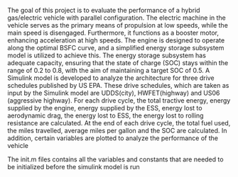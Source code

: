 The goal of this project is to evaluate the performance of a hybrid gas/electric vehicle with parallel configuration. The electric machine in the vehicle serves as the primary means of propulsion at low speeds, while the main speed is disengaged. Furthermore, it functions as a booster motor, enhancing acceleration at high speeds. The engine is designed to operate along the optimal BSFC curve, and a simplified energy storage subsystem model is utilized to achieve this. The energy storage subsystem has adequate capacity, ensuring that the state of charge (SOC) stays within the range of 0.2 to 0.8, with the aim of maintaining a target SOC of 0.5. A Simulink model is developed to analyze the architecture for three drive schedules published by US EPA. These drive schedules, which are taken as input by the Simulink model are UDDS(city), HWFET(highway) and US06 (aggressive highway). For each drive cycle, the total tractive energy, energy supplied by the engine, energy supplied by the ESS, energy lost to aerodynamic drag, the energy lost to ESS, the energy lost to rolling resistance are calculated. At the end of each drive cycle, the total fuel used, the miles travelled, average miles per gallon and the SOC are calculated.  In addition, certain variables are plotted to analyze the performance of the vehicle

The init.m files contains all the variables and constants that are needed to be initialized before the simulink model is run

